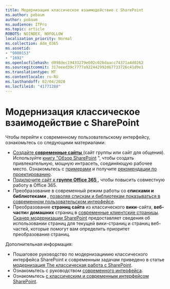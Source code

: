 ```yaml
---
title: Модернизация классическое взаимодействие с SharePoint
ms.author: pebaum
author: pebaum
ms.audience: ITPro
ms.topic: article
ROBOTS: NOINDEX, NOFOLLOW
localization_priority: Normal
ms.collection: Adm_O365
ms.assetid:
- "9000153"
- "1692"
ms.openlocfilehash: d998dec19433279e602c02bdaacc74371a4d0262
ms.sourcegitcommit: 317eeed39c7777a922442992d67733726c41d9e1
ms.translationtype: MT
ms.contentlocale: ru-RU
ms.lasthandoff: 02/04/2020
ms.locfileid: "41771288"
---
```

# <a name="modernize-your-classic-sharepoint-experience"></a>Модернизация классическое взаимодействие с SharePoint

Чтобы перейти к современному пользовательскому интерфейсу, ознакомьтесь со следующими материалами:

- [Создайте **современные сайты** ](https://support.office.com/article/create-a-team-site-in-sharepoint-ef10c1e7-15f3-42a3-98aa-b5972711777d) (сайт группы или сайт для общения). Используйте [книгу "Обзор SharePoint](https://lookbook.microsoft.com/assets/SharePoint_lookbook_2019.pdf) ", чтобы создать привлекательную, мощную интрасеть, соединяющую рабочее место. Ознакомьтесь с [примерами](https://lookbook.microsoft.com/) и получите [рекомендации по проектированию](https://spdesign.azurewebsites.net/).
- [Подключите сайт к **группе Office 365** ](https://docs.microsoft.com/sharepoint/dev/transform/modernize-connect-to-office365-group) , чтобы повысить совместную работу в Office 365.
- Преобразование в современный режим работы со **списками и библиотеками** , [позволяя спискам и библиотекам показываться в современном пользовательском интерфейсе](https://docs.microsoft.com/sharepoint/dev/transform/modernize-userinterface-lists-and-libraries).
- Преобразование **страниц сайта** из классического **вики**-сайта, **веб-части**и **домашних** страниц в [современные клиентские страницы](https://docs.microsoft.com/sharepoint/dev/transform/modernize-userinterface-site-pages). [Сканер модернизации SharePoint](https://docs.microsoft.com/sharepoint/dev/transform/modernize-scanner) предоставляет сведения об использовании страниц для текущей вики-страниц и страниц веб-частей, которые помогут вам определить приоритет преобразования страниц.

Дополнительная информация:

- Пошаговое руководство по модернизацииию классического интерфейса SharePoint к современным задачам приведено в статье [модернизация The классическая работа с SharePoint](https://docs.microsoft.com/sharepoint/dev/transform/modernize-classic-sites).
- Ознакомьтесь с руководством [современного интерфейса](https://docs.microsoft.com/sharepoint/guide-to-sharepoint-modern-experience).
- Ознакомьтесь [с классическим и современным интерфейсом SharePoint](https://support.office.com/article/sharepoint-classic-and-modern-experiences-5725c103-505d-4a6e-9350-300d3ec7d73f).
